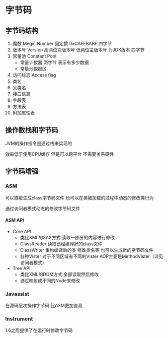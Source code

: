 # 字节码
## 字节码结构
1. 魔数 Megic Number 固定数 0xCAFEBABE 四字节
2. 版本号 Version 高两位次版本号 低两位主版本号 为JDK版本 四字节
3. 常量池 Constant Pool
   - 常量计数器 两字节 表示有多少数据
   - 常量池数据区
4. 访问标志 Access flag
5. 类名
6. 父类名
7. 接口信息
8. 字段表
9. 方法表
10. 附加属性表
## 操作数栈和字节码
JVM的操作指令是通过栈来实现的

效率低于使用CPU缓存 但是可以跨平台 不需要关系硬件
## 字节码增强
### ASM
可以直接生成class字节码文件 也可以在类被加载的过程中动态的修改类行为

通过访问者模式动态的修改字节码文件
#### ASM API
- Core API
  - 类比XML的SAX方式 读取一部分的内容进行修改
  - ClassReader 读取已经编译好的class文件
  - ClassWriter 重构编译后的类 修改类名等 也可以生成新的字节码文件
  - 各种Vister 对于不同区域有不同的Vister AOP主要是MethodVister（详见访问者模式）
- Tree API
  - 类比XML的DOM方式 全部读取然后修改
  - 通过映射成不同的Node来修改
### Javassist
在源码层次操作字节码 比ASM更加直观
### Instrument
1.6之后提供了在运行时修改字节码

  